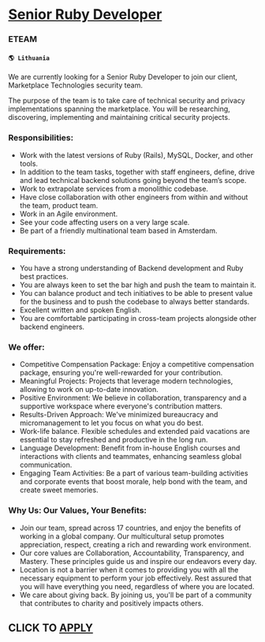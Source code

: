 # [Senior Ruby Developer](https://www.remotewlb.com/apply/senior-ruby-developer)  
### ETEAM  
#### `🌎 Lithuania`  

We are currently looking for a Senior Ruby Developer to join our client, Marketplace Technologies security team.

The purpose of the team is to take care of technical security and privacy implementations spanning the marketplace. You will be researching, discovering, implementing and maintaining critical security projects.

### Responsibilities:

  * Work with the latest versions of Ruby (Rails), MySQL, Docker, and other tools.
  * In addition to the team tasks, together with staff engineers, define, drive and lead technical backend solutions going beyond the team’s scope.
  * Work to extrapolate services from a monolithic codebase.
  * Have close collaboration with other engineers from within and without the team, product team.
  * Work in an Agile environment.
  * See your code affecting users on a very large scale.
  * Be part of a friendly multinational team based in Amsterdam.

### Requirements:

  * You have a strong understanding of Backend development and Ruby best practices.
  * You are always keen to set the bar high and push the team to maintain it.
  * You can balance product and tech initiatives to be able to present value for the business and to push the codebase to always better standards.
  * Excellent written and spoken English.
  * You are comfortable participating in cross-team projects alongside other backend engineers.

### We offer:

  * Competitive Compensation Package: Enjoy a competitive compensation package, ensuring you're well-rewarded for your contribution.
  * Meaningful Projects: Projects that leverage modern technologies, allowing to work on up-to-date innovation.
  * Positive Environment: We believe in collaboration, transparency and a supportive workspace where everyone's contribution matters.
  * Results-Driven Approach: We've minimized bureaucracy and micromanagement to let you focus on what you do best.
  * Work-life balance. Flexible schedules and extended paid vacations are essential to stay refreshed and productive in the long run.
  * Language Development: Benefit from in-house English courses and interactions with clients and teammates, enhancing seamless global communication.
  * Engaging Team Activities: Be a part of various team-building activities and corporate events that boost morale, help bond with the team, and create sweet memories.

### Why Us: Our Values, Your Benefits:

  * Join our team, spread across 17 countries, and enjoy the benefits of working in a global company. Our multicultural setup promotes appreciation, respect, creating a rich and rewarding work environment.
  * Our core values are Collaboration, Accountability, Transparency, and Mastery. These principles guide us and inspire our endeavors every day.
  * Location is not a barrier when it comes to providing you with all the necessary equipment to perform your job effectively. Rest assured that you will have everything you need, regardless of where you are located.
  * We care about giving back. By joining us, you'll be part of a community that contributes to charity and positively impacts others.

  
## CLICK TO [APPLY](https://www.remotewlb.com/apply/senior-ruby-developer)

